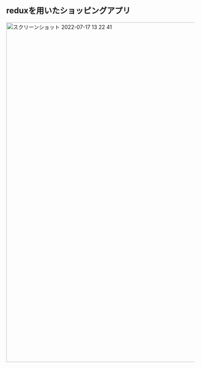 ## reduxを用いたショッピングアプリ

<img width="910" alt="スクリーンショット 2022-07-17 13 22 41" src="https://user-images.githubusercontent.com/68207981/179383878-4663fc52-09ba-43f8-99e8-f64bfe5bb58e.png">
